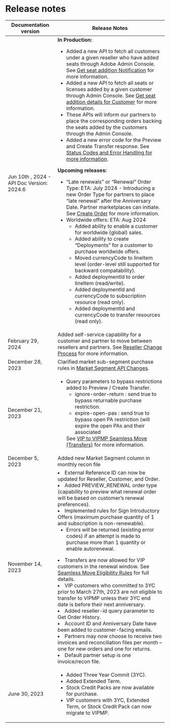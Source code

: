 # Release notes

| Documentation version | Release Notes |
|-------------|------------------|
| Jun 10th , 2024 - API Doc Version: 2024.6 |  **In Production:** <ul><li> Added a new API to fetch all customers under a given reseller who have added seats through Adobe Admin Console. See [Get seat addition Notification](https://www.adobe.com/home) for more information. </li> <li>Added a new API to fetch all seats or licenses added by a given customer through Admin Console. See [Get seat addition details for Customer](https://www.adobe.com/home) for more information.</li> <li> These APIs will inform our partners to place the corresponding orders backing the seats added by the customers through the Admin Console. </li> <li> Added a new error code for the Preview and Create Transfer response. See [Status Codes and Error Handling for more information](https://www.adobe.com/home). </li></ul> **Upcoming releases:** <ul> <li>“Late renewals” or “Renewal” Order Type: ETA: July 2024 - Introducing a new Order Type for partners to place “late renewal” after the Anniversary Date. Partner marketplaces can initiate. See [Create Order](https://www.adobe.com/home) for more information. </li> <li> Worldwide offers: ETA: Aug 2024  <ul> <li> Added ability to enable a customer for worldwide (global) sales. </li> <li>Added ability to create “Deployments” for a customer to purchase worldwide offers.</li> <li> Moved currencyCode to lineItem level (order-level still supported for backward compatability).</li> <li>Added deploymentId to order lineItem (read/write). </li><li>Added deploymentId and currencyCode to subscription resource (read only).</li><li>Added deploymentId and currencyCode to transfer resources (read only). </li></ul>|
| February 29, 2024 | Added self-service capability for a customer and partner to move between resellers and partners. See [Reseller Change Process](https://www.adobe.com/home) for more information.|
| December 28, 2023  | Clarified market sub-segment purchase rules in [Market Segment API Changes](https://www.adobe.com/home).|
| December 21, 2023    | <ul> <li> Query parameters to bypass restrictions added to Preview / Create Transfer. <ul><li>ignore-order-return : send true to bypass returnable purchase restriction.</li> <li>expire-open-pas : send true to bypass open PA restriction (will expire the open PAs and their associated </li> </ul> </li>See [VIP to VIPMP Seamless Move (Transfers)](https://www.adobe.com/home) for more information.</li></ul> |
| December 5, 2023  | Added new Market Segment column in monthly recon file |
| November 14, 2023  | <li> External Reference ID can now be updated for Reseller, Customer, and Order. </li> <li> Added PREVIEW_RENEWAL order type (capability to preview what renewal order will be based on customer’s renewal preferences). </li> <li> Implemented rules for Sign Introductory Offers (maximum purchase quantity of 1 and subscription is non-renewable). <ul><li> Errors will be returned (existing error codes) if an attempt is made to purchase more than 1 quantity or enable autorenewal. </li></ul> </li> <li>Transfers are now allowed for VIP customers in the renewal window. See [Seamless Move Eligibility Rules](https://www.adobe.com/home) for full details. </li> <li> VIP customers who committed to 3YC prior to March 27th, 2023 are not eligible to transfer to VIPMP unless their 3YC end date is before their next anniversary. <li> Added reseller-id query parameter to Get Order History. </li> <li> Account ID and Anniversary Date have been added to customer-facing emails. </li> <li> Partners may now choose to receive two invoices and reconciliation files per month – one for new orders and one for returns.  <li> Default partner setup is one invoice/recon file. </li></li></ul>|
| June 30, 2023   | <ul><li>Added Three Year Commit (3YC). </li> <li> Added Extended Term.</li> <li>Stock Credit Packs are now available for purchase. </li> <li> VIP customers with 3YC, Extended Term, or Stock Credit Pack can now migrate to VIPMP. </li></ul> |
